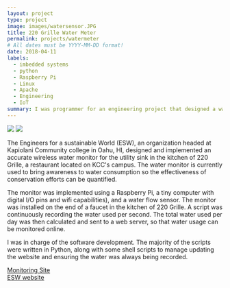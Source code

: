 ```yaml
---
layout: project
type: project
image: images/watersensor.JPG
title: 220 Grille Water Meter
permalink: projects/watermeter
# All dates must be YYYY-MM-DD format!
date: 2018-04-11
labels:
  - imbedded systems
  - python
  - Raspberry Pi
  - Linux
  - Apache
  - Engineering
  - IoT
summary: I was programmer for an engineering project that designed a water monitoring device used at the restaurant 220 Grille.
---
```


<img class="ui image" src="https://willpost1292.github.io/images/watersensor.JPG">
<img class="ui image" src="https://willpost1292.github.io/images/water-consumption.png">

The Engineers for a sustainable World (ESW), an organization headed at Kapiolani Community college in Oahu, HI, designed and implemented an accurate wireless water monitor for the utility sink in the kitchen of 220 Grille, a restaurant located on KCC's campus. The water monitor is currently used to bring awareness to water consumption so the effectiveness of conservation efforts can be quantified.

The monitor was implemented using a Raspberry Pi, a tiny computer with digital I/O pins and wifi capabilities), and a water flow sensor. The monitor was installed on the end of a faucet in the kitchen of 220 Grille. A script was continuously recording the water used per second. The total water used per day was then calculated and sent to a web server, so that water usage can be monitored online. 


I was in charge of the software development. The majority of the scripts were written in Python, along with some shell scripts to manage updating the website and ensuring the water was always being recorded.

<a href="http://166.122.10.147/~chris/"> Monitoring Site<br>
  <a href="http://eswkcc.wordpress.com"> ESW website </a>
